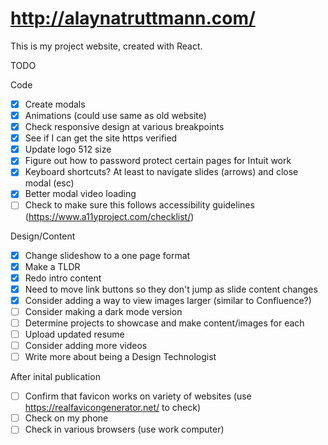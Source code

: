 # http://alaynatruttmann.com/

This is my project website, created with React.

TODO

Code

- [x] Create modals
- [x] Animations (could use same as old website)
- [x] Check responsive design at various breakpoints
- [x] See if I can get the site https verified
- [x] Update logo 512 size
- [x] Figure out how to password protect certain pages for Intuit work
- [x] Keyboard shortcuts? At least to navigate slides (arrows) and close modal (esc)
- [x] Better modal video loading
- [ ] Check to make sure this follows accessibility guidelines (https://www.a11yproject.com/checklist/)

Design/Content

- [x] Change slideshow to a one page format
- [x] Make a TLDR
- [x] Redo intro content
- [x] Need to move link buttons so they don't jump as slide content changes
- [x] Consider adding a way to view images larger (similar to Confluence?)
- [ ] Consider making a dark mode version
- [ ] Determine projects to showcase and make content/images for each
- [ ] Upload updated resume
- [ ] Consider adding more videos
- [ ] Write more about being a Design Technologist

After inital publication

- [ ] Confirm that favicon works on variety of websites (use https://realfavicongenerator.net/ to check)
- [ ] Check on my phone
- [ ] Check in various browsers (use work computer)
